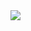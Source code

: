 <img src="https://capsule-render.vercel.app/api?type=wave&color=191970&height=100&section=header&text=LLIE project&fontSize=10" />
